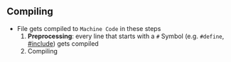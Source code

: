 ## Compiling

- File gets compiled to `Machine Code` in these steps
	1. **Preprocessing**: every line that starts with a `#` Symbol (e.g. `#define`, [#include](libraries.md)) gets compiled
	2. Compiling